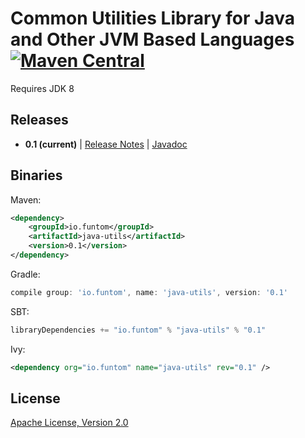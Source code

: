 Common Utilities Library for Java and Other JVM Based Languages [![Maven Central](https://maven-badges.herokuapp.com/maven-central/io.funtom/java-utils/badge.svg)](https://maven-badges.herokuapp.com/maven-central/io.funtom/java-utils/)
====================================================================================

Requires JDK 8

Releases
----
* **0.1 (current)** | [Release Notes][RN v0.1] | [Javadoc][JDOCS v0.1]

Binaries
----

Maven:
```xml
<dependency>
    <groupId>io.funtom</groupId>
    <artifactId>java-utils</artifactId>
    <version>0.1</version>
</dependency>
```

Gradle:
```groovy
compile group: 'io.funtom', name: 'java-utils', version: '0.1'
```

SBT:
```scala
libraryDependencies += "io.funtom" % "java-utils" % "0.1"
```

Ivy:
```xml
<dependency org="io.funtom" name="java-utils" rev="0.1" />
```


License
----

[Apache License, Version 2.0][APLV2]

[RN v0.1]:<https://github.com/funtom-io/funtom-java-utils/releases/tag/v0.1>
[JDOCS v0.1]:<http://funtom-io.github.io/funtom-java-utils/releases/0.1/javadoc/>
[APLV2]:<http://www.apache.org/licenses/LICENSE-2.0>
